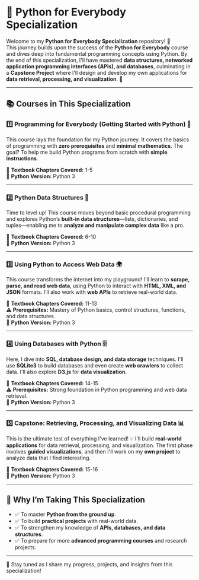 # 🐍 Python for Everybody Specialization

Welcome to my **Python for Everybody Specialization** repository! 🎉  
This journey builds upon the success of the **Python for Everybody** course and dives deep into fundamental programming concepts using Python. By the end of this specialization, I'll have mastered **data structures, networked application programming interfaces (APIs), and databases**, culminating in a **Capstone Project** where I'll design and develop my own applications for **data retrieval, processing, and visualization**. 🚀

---

## 📚 Courses in This Specialization

### 1️⃣ Programming for Everybody (Getting Started with Python) 🏁  
This course lays the foundation for my Python journey. It covers the basics of programming with **zero prerequisites** and **minimal mathematics**. The goal? To help me build Python programs from scratch with **simple instructions**.  

📖 **Textbook Chapters Covered:** 1-5  
🐍 **Python Version:** Python 3  

---

### 2️⃣ Python Data Structures 🔗  
Time to level up! This course moves beyond basic procedural programming and explores Python’s **built-in data structures**—lists, dictionaries, and tuples—enabling me to **analyze and manipulate complex data** like a pro.  

📖 **Textbook Chapters Covered:** 6-10  
🐍 **Python Version:** Python 3  

---

### 3️⃣ Using Python to Access Web Data 🌍  
This course transforms the internet into my playground! I'll learn to **scrape, parse, and read web data**, using Python to interact with **HTML, XML, and JSON** formats. I’ll also work with **web APIs** to retrieve real-world data.  

📖 **Textbook Chapters Covered:** 11-13  
⚠ **Prerequisites:** Mastery of Python basics, control structures, functions, and data structures.  
🐍 **Python Version:** Python 3  

---

### 4️⃣ Using Databases with Python 🗄️  
Here, I dive into **SQL, database design, and data storage** techniques. I'll use **SQLite3** to build databases and even create **web crawlers** to collect data. I'll also explore **D3.js** for **data visualization**.  

📖 **Textbook Chapters Covered:** 14-15  
⚠ **Prerequisites:** Strong foundation in Python programming and web data retrieval.  
🐍 **Python Version:** Python 3  

---

### 5️⃣ Capstone: Retrieving, Processing, and Visualizing Data 📊  
This is the ultimate test of everything I've learned! 💡 I'll build **real-world applications** for data retrieval, processing, and visualization. The first phase involves **guided visualizations**, and then I'll work on my **own project** to analyze data that I find interesting.  

📖 **Textbook Chapters Covered:** 15-16  
🐍 **Python Version:** Python 3  

---

## 🎯 Why I’m Taking This Specialization  
- ✅ To master **Python from the ground up**.  
- ✅ To build **practical projects** with real-world data.  
- ✅ To strengthen my knowledge of **APIs, databases, and data structures**.  
- ✅ To prepare for more **advanced programming courses** and research projects.  

---

📌 Stay tuned as I share my progress, projects, and insights from this specialization!  